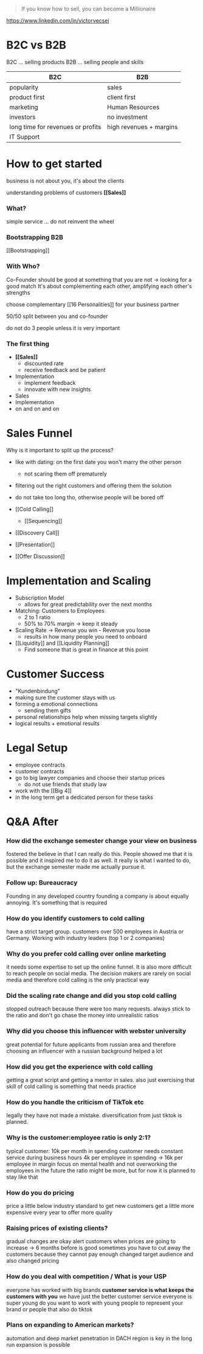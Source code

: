 > If you know how to sell, you can become a Millionaire

https://www.linkedin.com/in/victorvecsei

# B2C vs B2B

B2C ... selling products
B2B ... selling people and skills

| B2C           | B2B                     |
| ------------- | ----------------------- |
| popularity    | sales                   |
| product first | client first            |
| marketing     | Human Resources         |
| investors     | no investment           |
| long time for revenues or profits              | high revenues + margins |
| IT Support    |                         |

# How to get started
business is not about you, it's about the clients

understanding problems of customers
**[[Sales]]**

### What?
simple service ... do not reinvent the wheel

### Bootstrapping B2B
[[Bootstrapping]]

### With Who?
Co-Founder should be good at something that you are not -> looking for a good match
It's about complementing each other, amplifying each other's strengths

choose complementary [[16 Personalities]] for your business partner

50/50 split between you and co-founder

do not do 3 people unless it is very important

### The first thing
- **[[Sales]]**
	- discounted rate
	- receive feedback and be patient
- Implementation
	- implement feedback
	- innovate with new insights
- Sales
- Implementation
- on and on and on

# Sales Funnel
Why is it important to split up the process?
- like with dating: on the first date you won't marry the other person
	- not scaring them off prematurely
- filtering out the right customers and offering them the solution
- do not take too long tho, otherwise people will be bored off

- [[Cold Calling]]
	- [[Sequencing]]
- [[Discovery Call]]
- [[Presentation]]
- [[Offer Discussion]]

# Implementation and Scaling
- Subscription Model
	- allows for great predictability over the next months
- Matching: Customers to Employees
	- 2 to 1 ratio
	- 50% to 70% margin -> keep it steady
- Scaling Rate -> Revenue you win - Revenue you loose
	- results in how many people you need to onboard
- [[Liquidity]] and [[Liquidity Planning]]
	- Find someone that is great in finance at this point

# Customer Success
- "Kundenbindung"
- making sure the customer stays with us
- forming a emotional connections
	- sending them gifts
- personal relationships help when missing targets slightly
- logical results + emotional results

# Legal Setup
- employee contracts
- customer contracts
- go to big lawyer companies and choose their startup prices
	- do not use friends that study law
- work with the [[Big 4]] 
- in the long term get a dedicated person for these tasks

# Q&A After
### How did the exchange semester change your view on business
fostered the believe in that I can really do this. People showed me that it is possible and it inspired me to do it as well. It really is what I wanted to do, but the exchange semester made me actually pursue it.

### Follow up: Bureaucracy
Founding in any developed country founding a company is about equally annoying. It's something that is required

### How do you identify customers to cold calling
have a strict target group. customers over 500 employees in Austria or Germany. Working with industry leaders (top 1 or 2 companies)

### Why do you prefer cold calling over online marketing 
it needs some expertise to set up the online funnel. It is also more difficult to reach people on social media. The decision makers are rarely on social media and therefore cold calling is the only practical way

### Did the scaling rate change and did you stop cold calling
stopped outreach because there were too many requests.
always stick to the ratio and don't go chase the money into unrealistic ratios

### Why did you choose this influencer with webster university
great potential for future applicants from russian area and therefore choosing an influencer with a russian background helped a lot

### How did you get the experience with cold calling
getting a great script and getting a mentor in sales. also just exercising that skill of cold calling is something that needs practice

### How do you handle the criticism of TikTok etc
legally they have not made a mistake. diversification from just tiktok is planned. 

### Why is the customer:employee ratio is only 2:1?
typical customer: 10k per month in spending
customer needs constant service during business hours
4k per employee in spending -> 16k per employee in margin
focus on mental health and not overworking the employees
in the future the ratio might be more, but for now it is planned to stay like that

### How do you do pricing
price a little below industry standard to get new customers
get a little more expensive every year to offer more quality

### Raising prices of existing clients?
gradual changes are okay
alert customers when prices are going to increase -> 6 months before is good
sometimes you have to cut away the customers because they cannot pay enough
changed target audience and also changed pricing

### How do you deal with competition / What is your USP
everyone has worked with big brands
**customer service is what keeps the customers with you**
we have just the better customer service
everyone is super young
do you want to work with young people to represent your brand or people that also do tiktok

### Plans on expanding to American markets?
automation and deep market penetration in DACH region is key
in the long run expansion is possible









